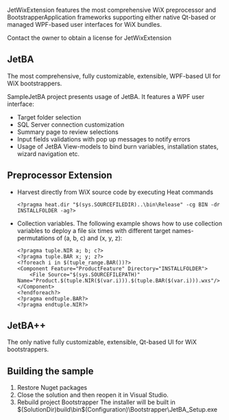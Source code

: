 JetWixExtension features the most comprehensive WiX preprocessor and BootstrapperApplication frameworks supporting either native Qt-based or managed WPF-based user interfaces for WiX bundles.

Contact the owner to obtain a license for JetWixExtension

## JetBA

The most comprehensive, fully customizable, extensible, WPF-based UI for WiX bootstrappers.

SampleJetBA project presents usage of JetBA. It features a WPF user interface:
  - Target folder selection
  - SQL Server connection customization
  - Summary page to review selections
  - Input fields validations with pop up messages to notify errors
  - Usage of JetBA View-models to bind burn variables, installation states, wizard navigation etc.

## Preprocessor Extension

- Harvest directly from WiX source code by executing Heat commands
  ~~~~~~~
  <?pragma heat.dir "$(sys.SOURCEFILEDIR)..\bin\Release" -cg BIN -dr INSTALLFOLDER -ag?>
  ~~~~~~~
- Collection variables.
  The following example shows how to use collection variables to deploy a file six times with different target names- permutations of (a, b, c) and (x, y, z):
  ~~~~~~~
  <?pragma tuple.NIR a; b; c?>
  <?pragma tuple.BAR x; y; z?>
  <?foreach i in $(tuple_range.BAR())?>
  <Component Feature="ProductFeature" Directory="INSTALLFOLDER">
      <File Source="$(sys.SOURCEFILEPATH)" Name="Product.$(tuple.NIR($(var.i))).$(tuple.BAR($(var.i))).wxs"/>
  </Component>
  <?endforeach?>
  <?pragma endtuple.BAR?>
  <?pragma endtuple.NIR?>
  ~~~~~~~

## JetBA++

The only native fully customizable, extensible, Qt-based UI for WiX bootstrappers.

## Building the sample

1. Restore Nuget packages
1. Close the solution and then reopen it in Visual Studio.
1. Rebuild project Bootstrapper
   The installer will be built in $(SolutionDir)build\bin\$(Configuration)\Bootstrapper\JetBA_Setup.exe